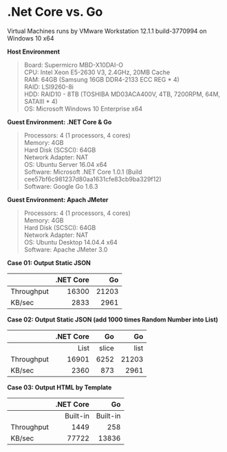# .Net Core vs. Go
  
Virtual Machines runs by VMware Workstation 12.1.1 build-3770994 on Windows 10 x64  
  
<b>Host Environment</b>  
>Board: Supermicro MBD-X10DAI-O  
>CPU: Intel Xeon E5-2630 V3, 2.4GHz, 20MB Cache  
>RAM: 64GB (Samsung 16GB DDR4-2133 ECC REG * 4)  
>RAID: LSI9260-8i  
>HDD: RAID10 - 8TB (TOSHIBA MD03ACA400V, 4TB, 7200RPM, 64M, SATAIII * 4)  
>OS: Microsoft Windows 10 Enterprise x64
  
<b>Guest Environment: .NET Core & Go</b>  
>Processors: 4 (1 processors, 4 cores)  
>Memory: 4GB  
>Hard Disk (SCSCI): 64GB  
>Network Adapter: NAT  
>OS: Ubuntu Server 16.04 x64  
>Software: Microsoft .NET Core 1.0.1 (Build cee57bf6c981237d80aa1631cfe83cb9ba329f12)  
>Software: Google Go 1.6.3   
  
<b>Guest Environment: Apach JMeter</b>  
>Processors: 4 (1 processors, 4 cores)  
>Memory: 4GB  
>Hard Disk (SCSCI): 64GB  
>Network Adapter: NAT  
>OS: Ubuntu Desktop 14.04.4 x64  
>Software: Apache JMeter 3.0  
  
  
  
<b>Case 01: Output Static JSON</b>  

|               | .NET Core | Go    |
| ------------- | ---------:| -----:|
| Throughput    |     16300 | 21203 |
| KB/sec        |      2833 |  2961 |

  
<b>Case 02: Output Static JSON (add 1000 times Random Number into List)</b>  

|               | .NET Core | Go    | Go    |
| ------------- | ---------:| -----:| -----:|
|               |      List | slice |  list |
| Throughput    |     16901 |  6252 | 21203 |
| KB/sec        |      2360 |   873 |  2961 |

  
<b>Case 03: Output HTML by Template</b> 

|               | .NET Core | Go       |
| ------------- | ---------:| --------:|
|               |  Built-in | Built-in |
| Throughput    |      1449 |      258 |
| KB/sec        |     77722 |    13836 |

  
